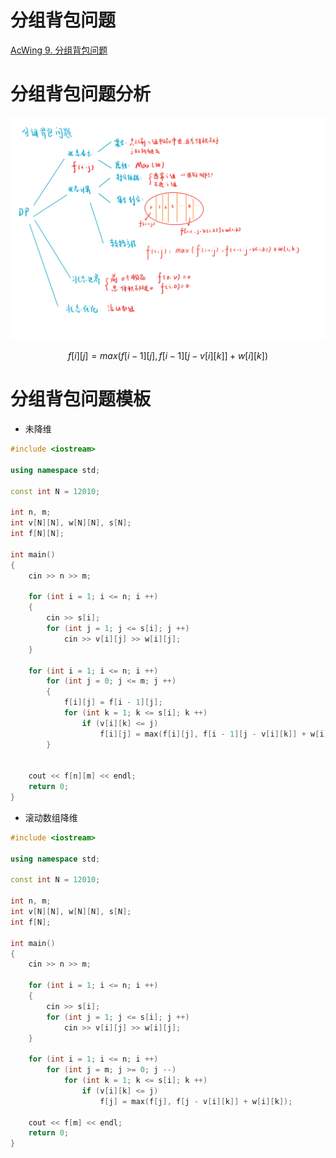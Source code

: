 # 分组背包问题
[AcWing 9. 分组背包问题](https://www.acwing.com/problem/content/9/)

# 分组背包问题分析

![dp-8](media/dp-8.jpg)

$$ 
f[i][j] = max(f[i-1][j],f[i-1][j-v[i][k]] + w[i][k]) 
$$

# 分组背包问题模板
- 未降维
```cpp
#include <iostream>

using namespace std;

const int N = 12010;

int n, m;
int v[N][N], w[N][N], s[N];
int f[N][N];

int main()
{
    cin >> n >> m;

    for (int i = 1; i <= n; i ++)
    {
        cin >> s[i];
        for (int j = 1; j <= s[i]; j ++)
            cin >> v[i][j] >> w[i][j];
    }

    for (int i = 1; i <= n; i ++)
        for (int j = 0; j <= m; j ++)
        {
            f[i][j] = f[i - 1][j];
            for (int k = 1; k <= s[i]; k ++)
                if (v[i][k] <= j)
                    f[i][j] = max(f[i][j], f[i - 1][j - v[i][k]] + w[i][k]);
        }


    cout << f[n][m] << endl;
    return 0;
}
```

- 滚动数组降维
```cpp
#include <iostream>

using namespace std;

const int N = 12010;

int n, m;
int v[N][N], w[N][N], s[N];
int f[N];

int main()
{
    cin >> n >> m;

    for (int i = 1; i <= n; i ++)
    {
        cin >> s[i];
        for (int j = 1; j <= s[i]; j ++)
            cin >> v[i][j] >> w[i][j];
    }

    for (int i = 1; i <= n; i ++)
        for (int j = m; j >= 0; j --)
            for (int k = 1; k <= s[i]; k ++)
                if (v[i][k] <= j)
                    f[j] = max(f[j], f[j - v[i][k]] + w[i][k]);

    cout << f[m] << endl;
    return 0;
}
```